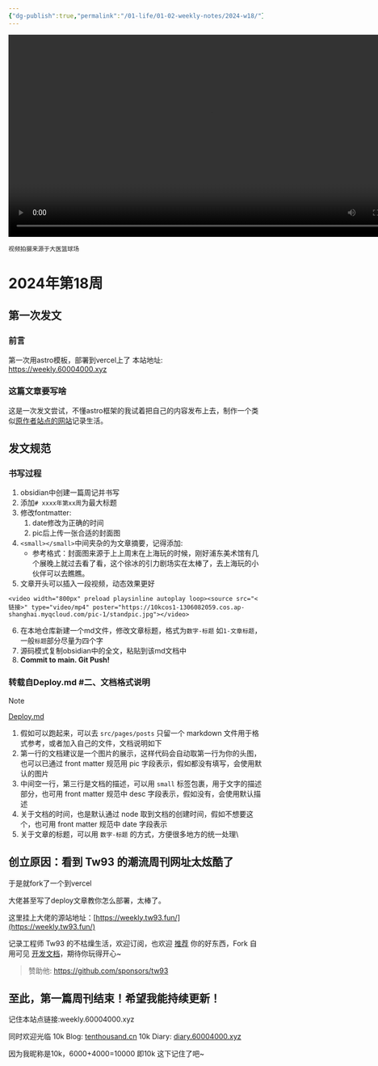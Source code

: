 ```yaml
---
{"dg-publish":true,"permalink":"/01-life/01-02-weekly-notes/2024-w18/"}
---
```



<video width="800px" preload playsinline autoplay loop><source src="https://vip.123pan.cn/1825634045/Share/database/%E8%A7%86%E9%A2%91%E6%96%87%E4%BB%B6/2024%E6%98%A5/VID_20240424_191041.mp4" type="video/mp4" /></video>

<small>视频拍摄来源于大医篮球场</small>

# 2024年第18周

## 第一次发文
### 前言
第一次用astro模板，部署到vercel上了
本站地址: https://weekly.60004000.xyz
### 这篇文章要写啥
这是一次发文尝试，不懂astro框架的我试着把自己的内容发布上去，制作一个类似[原作者站点的网站](https://weekly.tw93.fun/)记录生活。

## 发文规范

### 书写过程
1. obsidian中创建一篇周记并书写
2. 添加`# xxxx年第xx周`为最大标题
3. 修改fontmatter:
	1. date修改为正确的时间
	2. pic后上传一张合适的封面图
4. `<small></small>`中间夹杂的为文章摘要，记得添加:
	- 参考格式：封面图来源于上上周末在上海玩的时候，刚好浦东美术馆有几个展晚上就过去看了看，这个徐冰的引力剧场实在太棒了，去上海玩的小伙伴可以去瞧瞧。
5. 文章开头可以插入一段视频，动态效果更好
```
<video width="800px" preload playsinline autoplay loop><source src="<链接>" type="video/mp4" poster="https://10kcos1-1306082059.cos.ap-shanghai.myqcloud.com/pic-1/standpic.jpg"></video>
```
6. 在本地仓库新建一个md文件，修改文章标题，格式为`数字-标题` 如`1-文章标题`，一般`标题`部分尽量为四个字
7. 源码模式复制obsidian中的全文，粘贴到该md文档中
8. **Commit to main. Git Push!**


### 转载自Deploy.md \#二、文档格式说明
> [!NOTE]
> [Deploy.md](https://github.com/tw93/weekly/blob/main/Deploy.md#%E4%BA%8C%E6%96%87%E6%A1%A3%E6%A0%BC%E5%BC%8F%E8%AF%B4%E6%98%8E)
> 1. 假如可以跑起来，可以去 `src/pages/posts` 只留一个 markdown 文件用于格式参考，或者加入自己的文件，文档说明如下
> 2. 第一行的文档建议是一个图片的展示，这样代码会自动取第一行为你的头图，也可以已通过 front matter 规范用 pic 字段表示，假如都没有填写，会使用默认的图片
> 3. 中间空一行，第三行是文档的描述，可以用 `small` 标签包裹，用于文字的描述部分，也可用 front matter 规范中 desc 字段表示，假如没有，会使用默认描述
> 4. 关于文档的时间，也是默认通过 node 取到文档的创建时间，假如不想要这个，也可用 front matter 规范中 date 字段表示
> 5. 关于文章的标题，可以用 `数字-标题` 的方式，方便很多地方的统一处理\

## 创立原因：看到 Tw93 的潮流周刊网址太炫酷了

于是就fork了一个到vercel


大佬甚至写了deploy文章教你怎么部署，太棒了。


这里挂上大佬的源站地址：[https://weekly.tw93.fun/](https://weekly.tw93.fun/)


记录工程师 Tw93 的不枯燥生活，欢迎订阅，也欢迎 [推荐](https://github.com/tw93/weekly/discussions/22) 你的好东西，Fork 自用可见 [开发文档](https://github.com/tw93/weekly/blob/main/Deploy.md)，期待你玩得开心~
> 赞助他: https://github.com/sponsors/tw93


## 至此，第一篇周刊结束！希望我能持续更新！

记住本站点链接:weekly.60004000.xyz

同时欢迎光临
	10k Blog: [tenthousand.cn](https://tenthousand.cn)
	10k Diary: [diary.60004000.xyz](https://diary.60004000.xyz)


因为我昵称是10k，6000+4000=10000 即10k 这下记住了吧~


